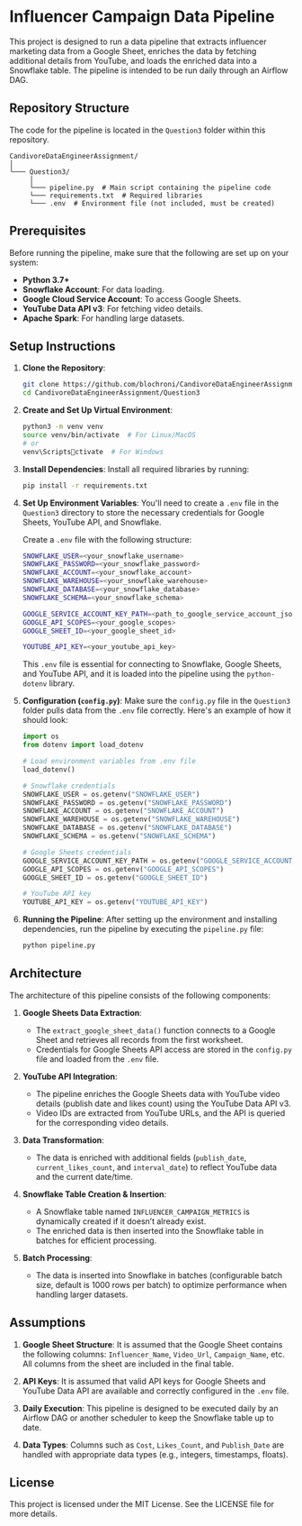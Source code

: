 
# Influencer Campaign Data Pipeline

This project is designed to run a data pipeline that extracts influencer marketing data from a Google Sheet, enriches the data by fetching additional details from YouTube, and loads the enriched data into a Snowflake table. The pipeline is intended to be run daily through an Airflow DAG.

## Repository Structure

The code for the pipeline is located in the `Question3` folder within this repository.

```
CandivoreDataEngineerAssignment/
│
└─── Question3/
     │   
     └─── pipeline.py  # Main script containing the pipeline code
     └─── requirements.txt  # Required libraries
     └─── .env  # Environment file (not included, must be created)
```

## Prerequisites

Before running the pipeline, make sure that the following are set up on your system:

- **Python 3.7+**
- **Snowflake Account**: For data loading.
- **Google Cloud Service Account**: To access Google Sheets.
- **YouTube Data API v3**: For fetching video details.
- **Apache Spark**: For handling large datasets.

## Setup Instructions

1. **Clone the Repository**:
   ```bash
   git clone https://github.com/blochroni/CandivoreDataEngineerAssignment.git
   cd CandivoreDataEngineerAssignment/Question3
   ```

2. **Create and Set Up Virtual Environment**:
   ```bash
   python3 -m venv venv
   source venv/bin/activate  # For Linux/MacOS
   # or
   venv\Scriptsctivate  # For Windows
   ```

3. **Install Dependencies**:
   Install all required libraries by running:
   ```bash
   pip install -r requirements.txt
   ```

4. **Set Up Environment Variables**:
   You'll need to create a `.env` file in the `Question3` directory to store the necessary credentials for Google Sheets, YouTube API, and Snowflake.

   Create a `.env` file with the following structure:

   ```bash
   SNOWFLAKE_USER=<your_snowflake_username>
   SNOWFLAKE_PASSWORD=<your_snowflake_password>
   SNOWFLAKE_ACCOUNT=<your_snowflake_account>
   SNOWFLAKE_WAREHOUSE=<your_snowflake_warehouse>
   SNOWFLAKE_DATABASE=<your_snowflake_database>
   SNOWFLAKE_SCHEMA=<your_snowflake_schema>
   
   GOOGLE_SERVICE_ACCOUNT_KEY_PATH=<path_to_google_service_account_json>
   GOOGLE_API_SCOPES=<your_google_scopes>
   GOOGLE_SHEET_ID=<your_google_sheet_id>
   
   YOUTUBE_API_KEY=<your_youtube_api_key>
   ```

   This `.env` file is essential for connecting to Snowflake, Google Sheets, and YouTube API, and it is loaded into the pipeline using the `python-dotenv` library.

5. **Configuration (`config.py`)**:
   Make sure the `config.py` file in the `Question3` folder pulls data from the `.env` file correctly. Here's an example of how it should look:

   ```python
   import os
   from dotenv import load_dotenv

   # Load environment variables from .env file
   load_dotenv()

   # Snowflake credentials
   SNOWFLAKE_USER = os.getenv("SNOWFLAKE_USER")
   SNOWFLAKE_PASSWORD = os.getenv("SNOWFLAKE_PASSWORD")
   SNOWFLAKE_ACCOUNT = os.getenv("SNOWFLAKE_ACCOUNT")
   SNOWFLAKE_WAREHOUSE = os.getenv("SNOWFLAKE_WAREHOUSE")
   SNOWFLAKE_DATABASE = os.getenv("SNOWFLAKE_DATABASE")
   SNOWFLAKE_SCHEMA = os.getenv("SNOWFLAKE_SCHEMA")

   # Google Sheets credentials
   GOOGLE_SERVICE_ACCOUNT_KEY_PATH = os.getenv("GOOGLE_SERVICE_ACCOUNT_KEY_PATH")
   GOOGLE_API_SCOPES = os.getenv("GOOGLE_API_SCOPES")
   GOOGLE_SHEET_ID = os.getenv("GOOGLE_SHEET_ID")

   # YouTube API key
   YOUTUBE_API_KEY = os.getenv("YOUTUBE_API_KEY")
   ```

6. **Running the Pipeline**:
   After setting up the environment and installing dependencies, run the pipeline by executing the `pipeline.py` file:

   ```bash
   python pipeline.py
   ```

## Architecture

The architecture of this pipeline consists of the following components:

1. **Google Sheets Data Extraction**:
   - The `extract_google_sheet_data()` function connects to a Google Sheet and retrieves all records from the first worksheet.
   - Credentials for Google Sheets API access are stored in the `config.py` file and loaded from the `.env` file.

2. **YouTube API Integration**:
   - The pipeline enriches the Google Sheets data with YouTube video details (publish date and likes count) using the YouTube Data API v3.
   - Video IDs are extracted from YouTube URLs, and the API is queried for the corresponding video details.

3. **Data Transformation**:
   - The data is enriched with additional fields (`publish_date`, `current_likes_count`, and `interval_date`) to reflect YouTube data and the current date/time.

4. **Snowflake Table Creation & Insertion**:
   - A Snowflake table named `INFLUENCER_CAMPAIGN_METRICS` is dynamically created if it doesn’t already exist.
   - The enriched data is then inserted into the Snowflake table in batches for efficient processing.

5. **Batch Processing**:
   - The data is inserted into Snowflake in batches (configurable batch size, default is 1000 rows per batch) to optimize performance when handling larger datasets.

## Assumptions

1. **Google Sheet Structure**: It is assumed that the Google Sheet contains the following columns: `Influencer_Name`, `Video_Url`, `Campaign_Name`, etc. All columns from the sheet are included in the final table.
   
2. **API Keys**: It is assumed that valid API keys for Google Sheets and YouTube Data API are available and correctly configured in the `.env` file.

3. **Daily Execution**: This pipeline is designed to be executed daily by an Airflow DAG or another scheduler to keep the Snowflake table up to date.

4. **Data Types**: Columns such as `Cost`, `Likes_Count`, and `Publish_Date` are handled with appropriate data types (e.g., integers, timestamps, floats).


## License

This project is licensed under the MIT License. See the LICENSE file for more details.
